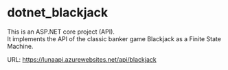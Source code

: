 # dotnet_blackjack
This is an ASP.NET core project (API). <br />
It implements the API of the classic banker game Blackjack as a Finite State Machine. 

URL: https://lunaapi.azurewebsites.net/api/blackjack
